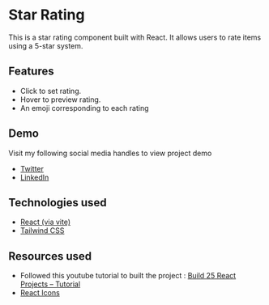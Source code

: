 # Star Rating

This is a star rating component built with React. It allows users to rate items using a 5-star system.

## Features

- Click to set rating.
- Hover to preview rating.
- An emoji corresponding to each rating

## Demo

Visit my following social media handles to view project demo

- [Twitter](https://x.com/RCOM363/status/1794053166369239059)
- [LinkedIn](https://www.linkedin.com/posts/rahul-lankeppanavar-bb3260264_reactjs-learninpublic-webdevelopment-activity-7199818262472245248-dQLd?utm_source=share&utm_medium=member_desktop)

## Technologies used

- [React (via vite)](https://vitejs.dev/guide/)
- [Tailwind CSS](https://tailwindcss.com/docs/guides/vite)

## Resources used

- Followed this youtube tutorial to built the project : [Build 25 React Projects – Tutorial](https://youtu.be/5ZdHfJVAY-s?si=-jfQqFdCWrFgj7YR&t=2722)
- [React Icons](https://react-icons.github.io/react-icons/search/#q=star)
